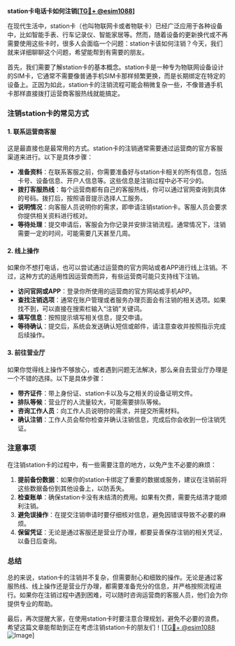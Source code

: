 **station卡电话卡如何注销[[TG💪+ @esim1088](https://t.me/s/esim1088)]**

在现代生活中，station卡（也叫物联网卡或者物联卡）已经广泛应用于各种设备中，比如智能手表、行车记录仪、智能家居等。然而，随着设备的更新换代或不再需要使用这些卡时，很多人会面临一个问题：station卡该如何注销？今天，我们就来详细聊聊这个问题，希望能帮到有需要的朋友。

首先，我们需要了解station卡的基本概念。station卡是一种专为物联网设备设计的SIM卡，它通常不需要像普通手机SIM卡那样频繁更换，而是长期绑定在特定的设备上。正因为如此，station卡的注销流程可能会稍微复杂一些，不像普通手机卡那样直接拨打运营商客服热线就能搞定。

### 注销station卡的常见方式

#### 1. **联系运营商客服**
这是最直接也是最常用的方式。station卡的注销通常需要通过运营商的官方客服渠道来进行。以下是具体步骤：

- **准备资料**：在联系客服之前，你需要准备好与station卡相关的所有信息，包括卡号、设备信息、开户人信息等。这些信息是注销过程中必不可少的。
- **拨打客服热线**：每个运营商都有自己的客服热线，你可以通过官网查询到具体的号码。拨打后，按照语音提示选择人工服务。
- **说明情况**：向客服人员说明你的需求，即申请注销station卡。客服人员会要求你提供相关资料进行核对。
- **等待处理**：提交申请后，客服会为你记录并安排注销流程。通常情况下，注销需要一定的时间，可能需要几天甚至几周。

#### 2. **线上操作**
如果你不想打电话，也可以尝试通过运营商的官方网站或者APP进行线上注销。不过，这种方式的适用性因运营商而异，有些运营商可能只支持线下注销。

- **访问官网或APP**：登录你所使用的运营商的官方网站或手机APP。
- **查找注销选项**：通常在账户管理或者服务办理页面会有注销的相关选项。如果找不到，可以直接在搜索栏输入“注销”关键词。
- **填写信息**：按照提示填写相关信息，提交申请。
- **等待确认**：提交后，系统会发送确认短信或邮件，请注意查收并按照指示完成后续操作。

#### 3. **前往营业厅**
如果你觉得线上操作不够放心，或者遇到问题无法解决，那么亲自去营业厅办理是一个不错的选择。以下是具体步骤：

- **带齐证件**：带上身份证、station卡以及与之相关的设备证明文件。
- **排队等候**：营业厅的人流量较大，可能需要排队等候。
- **咨询工作人员**：向工作人员说明你的需求，并提交所需材料。
- **确认注销**：工作人员会帮你检查并确认注销信息，完成后你会收到一份注销凭证。

### 注意事项

在注销station卡的过程中，有一些需要注意的地方，以免产生不必要的麻烦：

1. **提前备份数据**：如果你的station卡绑定了重要的数据或服务，建议在注销前将这些数据备份到其他设备上，以防丢失。
2. **检查账单**：确保station卡没有未结清的费用。如果有欠费，需要先结清才能顺利注销。
3. **避免误操作**：在提交注销申请时要仔细核对信息，避免因错误导致不必要的麻烦。
4. **保留凭证**：无论是通过客服还是营业厅办理，都要妥善保存注销的相关凭证，以备日后查询。

### 总结

总的来说，station卡的注销并不复杂，但需要耐心和细致的操作。无论是通过客服热线、线上操作还是营业厅办理，都需要准备充分的信息，并严格按照流程进行。如果你在注销过程中遇到困难，可以随时咨询运营商的客服人员，他们会为你提供专业的帮助。

最后，再次提醒大家，在使用station卡时要注意合理规划，避免不必要的浪费。希望这篇文章能帮助到正在考虑注销station卡的朋友们！[[TG💪+ @esim1088](https://t.me/s/esim1088) ![Image](https://i.postimg.cc/4NQfJmqS/Snipaste-2025-05-13-00-14-12.png)]